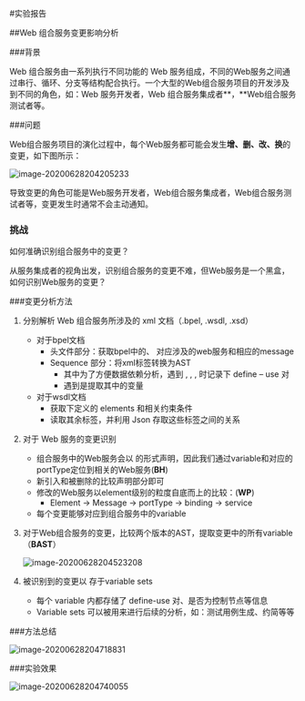 #实验报告

##Web 组合服务变更影响分析

###背景

Web 组合服务由一系列执行不同功能的 Web 服务组成，不同的Web服务之间通过串行、循环、分支等结构配合执行。一个大型的Web组合服务项目的开发涉及到不同的角色，如：Web 服务开发者，Web 组合服务集成者**，**Web组合服务测试者等。

###问题

Web组合服务项目的演化过程中，每个Web服务都可能会发生**增、删、改、换**的变更，如下图所示：

<img src="https://tva1.sinaimg.cn/large/007S8ZIlgy1gg8ae7w7k8j309t05ot97.jpg" alt="image-20200628204205233"  />

导致变更的角色可能是Web服务开发者，Web组合服务集成者，Web组合服务测试者等，变更发生时通常不会主动通知。

### 挑战

如何准确识别组合服务中的变更？

从服务集成者的视角出发，识别组合服务的变更不难，但Web服务是一个黑盒，如何识别Web服务的变更？

###变更分析方法

1. 分别解析 Web 组合服务所涉及的 xml 文档（.bpel, .wsdl, .xsd）
   - 对于bpel文档
     - 头文件部分：获取bpel中的<variable>、<portType> 对应涉及的web服务和相应的message
     - Sequence 部分：将xml标签转换为AST
       - 其中为了方便数据依赖分析，遇到 <invoke>, <receive>, <reply>, <assign> 时记录下 define – use 对
       - 遇到<condition>是提取其中的变量
   - 对于wsdl文档
     - 获取<types>下定义的 elements 和相关约束条件
     - 读取其余标签，并利用 Json 存取这些标签之间的关系

2. 对于 Web 服务的变更识别
   - 组合服务中的Web服务会以 <variable>的形式声明，因此我们通过variable和对应的portType定位到相关的Web服务(**BH**)
   - 新引入和被删除的比较声明部分即可
   - 修改的Web服务以element级别的粒度自底而上的比较：(**WP**)
     - Element -> Message -> portType -> binding -> service
   - 每个变更能够对应到组合服务中的variable

3. 对于Web组合服务的变更，比较两个版本的AST，提取变更中的所有variable（**BAST**）

   ![image-20200628204523208](https://tva1.sinaimg.cn/large/007S8ZIlgy1gg8ahnldbwj30aq04nglu.jpg)

4. 被识别到的变更以 <variable> 存于variable sets
   - 每个 variable 内都存储了 define-use 对、是否为控制节点等信息
   - Variable sets 可以被用来进行后续的分析，如：测试用例生成、约简等等

###方法总结

![image-20200628204718831](https://tva1.sinaimg.cn/large/007S8ZIlgy1gg8ajo75whj30ko08bdhj.jpg)

###实验效果

![image-20200628204740055](https://tva1.sinaimg.cn/large/007S8ZIlgy1gg8ak0kv3ej30bs07qt9g.jpg)


